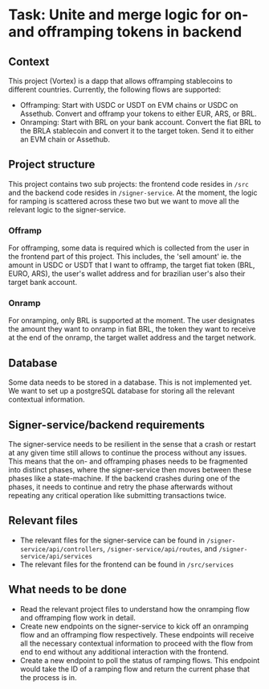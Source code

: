 # Task: Unite and merge logic for on- and offramping tokens in backend

## Context

This project (Vortex) is a dapp that allows offramping stablecoins to different countries. Currently, the following
flows are supported:

- Offramping: Start with USDC or USDT on EVM chains or USDC on Assethub. Convert and offramp your tokens to either EUR,
  ARS, or BRL.
- Onramping: Start with BRL on your bank account. Convert the fiat BRL to the BRLA stablecoin and convert it to the
  target token. Send it to either an EVM chain or Assethub.

## Project structure

This project contains two sub projects: the frontend code resides in `/src` and the backend code resides in
`/signer-service`. At the moment, the logic for ramping is scattered across these two but we want to move all the
relevant logic to the signer-service.

### Offramp

For offramping, some data is required which is collected from the user in the frontend part of this project. This
includes, the 'sell amount' ie. the amount in USDC or USDT that I want to offramp, the target fiat token (BRL, EURO,
ARS), the user's wallet address and for brazilian user's also their target bank account.

### Onramp

For onramping, only BRL is supported at the moment. The user designates the amount they want to onramp in fiat BRL, the
token they want to receive at the end of the onramp, the target wallet address and the target network.

## Database

Some data needs to be stored in a database. This is not implemented yet. We want to set up a postgreSQL database for
storing all the relevant contextual information.

## Signer-service/backend requirements

The signer-service needs to be resilient in the sense that a crash or restart at any given time still allows to continue
the process without any issues. This means that the on- and offramping phases needs to be fragmented into distinct
phases, where the signer-service then moves between these phases like a state-machine. If the backend crashes during one
of the phases, it needs to continue and retry the phase afterwards without repeating any critical operation like
submitting transactions twice.

## Relevant files

- The relevant files for the signer-service can be found in `/signer-service/api/controllers`,
  `/signer-service/api/routes`, and `/signer-service/api/services`
- The relevant files for the frontend can be found in `/src/services`

## What needs to be done

- Read the relevant project files to understand how the onramping flow and offramping flow work in detail.
- Create new endpoints on the signer-service to kick off an onramping flow and an offramping flow respectively. These
  endpoints will receive all the necessary contextual information to proceed with the flow from end to end without any
  additional interaction with the frontend.
- Create a new endpoint to poll the status of ramping flows. This endpoint would take the ID of a ramping flow and
  return the current phase that the process is in.
